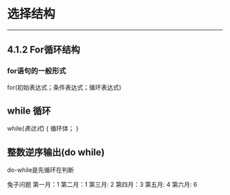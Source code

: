 # 选择结构
* * *
## 4.1.2 For循环结构
### for语句的一般形式
for(初始表达式；条件表达式；循环表达式)

## while 循环
 while(*表达式*)
{
    循环体；
}
## 整数逆序输出(do while)
do-while是先循环在判断

兔子问题
第一月：1
第二月：1
第三月: 2
第四月：3
第五月: 4
第六月: 6